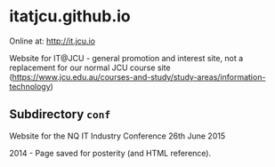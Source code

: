 # itatjcu.github.io
Online at: http://it.jcu.io

Website for IT@JCU - general promotion and interest site, not a replacement for our normal JCU course site (https://www.jcu.edu.au/courses-and-study/study-areas/information-technology)

Subdirectory `conf`
-------------------

Website for the NQ IT Industry Conference
26th June 2015

2014 - Page saved for posterity (and HTML reference).
